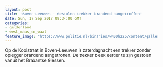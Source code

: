 ```yaml
---
layout: post
title: "Boven-Leeuwen - Gestolen trekker brandend aangetroffen"
date: Sun, 17 Sep 2017 09:34:00 GMT
categories: 
- gelderland 
- west_maas_en_waal 
feature_image: "https://www.politie.nl/binaries/w400h225/content/gallery/politie/stockfotos/partners-o.a.-brandweer-ambulance/logo-brandweer.jpg"
---
```


Op de Kooistraat in Boven-Leeuwen is zaterdagnacht een trekker zonder oplegger brandend aangetroffen. De trekker bleek eerder te zijn gestolen vanuit het Brabantse Giessen.
